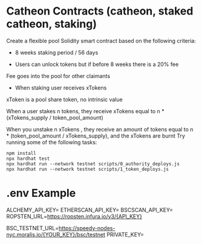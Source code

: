 # Catheon  Contracts (catheon, staked catheon, staking)

Create a flexible pool Solidity smart contract based on the following criteria:

- 8 weeks staking period / 56 days

- Users can unlock tokens but if before 8 weeks there is a 20% fee

Fee goes into the pool for other claimants

- When staking user receives xTokens

xToken is a pool share token, no intrinsic value

When a user stakes n tokens, they receive  xTokens equal to n * (xTokens_supply / token_pool_amount)

When you unstake n xTokens , they receive an amount of tokens equal to n * (token_pool_amount / xTokens_supply), and the xTokens are burnt
Try running some of the following tasks:

```shell
npm install
npx hardhat test
npx hardhat run --network testnet scripts/0_authority_deploys.js
npx hardhat run --network testnet scripts/1_token_deploys.js

```

# .env Example

ALCHEMY_API_KEY=
ETHERSCAN_API_KEY=
BSCSCAN_API_KEY=
ROPSTEN_URL=https://ropsten.infura.io/v3/{API_KEY} 

BSC_TESTNET_URL=https://speedy-nodes-nyc.moralis.io/{YOUR_KEY}/bsc/testnet
PRIVATE_KEY=

